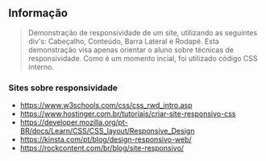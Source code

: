 ## Informação
> Demonstração de responsividade de um site, utilizando as seguintes div's: Cabeçalho, Conteúdo, Barra Lateral e Rodapé.
> Esta demonstração visa apenas orientar o aluno sobre técnicas de responsividade.
> Como é um momento incial, foi utilizado código CSS interno.

### Sites sobre responsividade
* https://www.w3schools.com/css/css_rwd_intro.asp
* https://www.hostinger.com.br/tutoriais/criar-site-responsivo-css
* https://developer.mozilla.org/pt-BR/docs/Learn/CSS/CSS_layout/Responsive_Design
* https://kinsta.com/pt/blog/design-responsivo-web/
* https://rockcontent.com/br/blog/site-responsivo/

